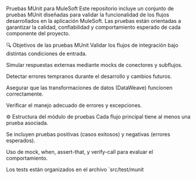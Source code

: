  Pruebas MUnit para MuleSoft
Este repositorio incluye un conjunto de pruebas MUnit diseñadas para validar la funcionalidad de los flujos desarrollados en la aplicación MuleSoft. Las pruebas están orientadas a garantizar la calidad, confiabilidad y comportamiento esperado de cada componente del proyecto.

🔍 Objetivos de las pruebas MUnit
Validar los flujos de integración bajo distintas condiciones de entrada.

Simular respuestas externas mediante mocks de conectores y subflujos.

Detectar errores tempranos durante el desarrollo y cambios futuros.

Asegurar que las transformaciones de datos (DataWeave) funcionen correctamente.

Verificar el manejo adecuado de errores y excepciones.

⚙️ Estructura del módulo de pruebas
Cada flujo principal tiene al menos una prueba asociada.

Se incluyen pruebas positivas (casos exitosos) y negativas (errores esperados).

Uso de mock, when, assert-that, y verify-call para evaluar el comportamiento.

Los tests están organizados en el archivo `src/test/munit
